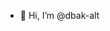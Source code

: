 - 👋 Hi, I’m @dbak-alt



<!---
dbak-alt/dbak-alt is a ✨ special ✨ repository because its `README.md` (this file) appears on your GitHub profile.
You can click the Preview link to take a look at your changes.
--->
